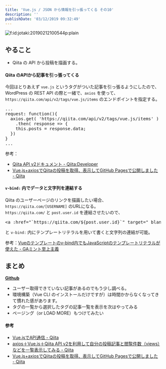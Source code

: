 ```yaml
---
title: 'Vue.js / JSON から情報を引っ張ってくる その10'
description: ''
publishDate: '03/12/2019 09:32:49'
---
```


<p><span itemscope itemtype="http://schema.org/Photograph"><img src="/images/hatena/20190212100544.png" alt="f:id:jotaki:20190212100544p:plain" title="f:id:jotaki:20190212100544p:plain" class="hatena-fotolife" itemprop="image" /></span></p>

<h2>やること</h2>

<ul>
<li>Qiita の API から投稿を描画する。</li>
</ul>

<h4>Qiita のAPIから記事を引っ張ってくる</h4>

<p>今回はとりあえず <code>vue.js</code> というタグがついた記事を引っ張るようにしたので、<br/>
WordPress の REST API の際と一緒で、<code>axios</code> を使って、<code>https://qiita.com/api/v2/tags/vue.js/items</code> のエンドポイントを指定する。</p>

<pre class="code lang-javascript" data-lang="javascript" data-unlink>...
request: <span class="synIdentifier">function</span>()<span class="synIdentifier">{</span>
  axios.get( <span class="synConstant">'https://qiita.com/api/v2/tags/vue.js/items'</span> )
    .then( response =&gt; <span class="synIdentifier">{</span>
    <span class="synIdentifier">this</span>.posts = response.data;
  <span class="synIdentifier">}</span>)
<span class="synIdentifier">}</span>
...
</pre>

<p>参考：</p>

<ul>
<li><a href="https://qiita.com/api/v2/docs#get-apiv2tags">Qiita API v2ドキュメント - Qiita:Developer</a></li>
<li><a href="https://qiita.com/kobu_tomo/items/6f6e86f1226ab0651813">Vue.js+axiosでQiitaの投稿を取得、表示してGitHub Pagesで公開しました - Qiita</a></li>
</ul>

<h4><code>v-bind:</code> 内でデータと文字列を連結する</h4>

<p>Qiita のユーザーページのリンクを描画したい場合、<code>https://qiita.com/[USERNAME]</code> のURLになる。<br/>
<code>https://qiita.com/</code> と <code>post.user.id</code> を連結させたいので、</p>

<pre class="code lang-html" data-lang="html" data-unlink><span class="synIdentifier">&lt;</span><span class="synStatement">a</span><span class="synIdentifier"> :</span><span class="synType">href</span><span class="synIdentifier">=</span><span class="synConstant">&quot;`https://qiita.com/${post.user.id}`&quot;</span><span class="synIdentifier"> </span><span class="synType">target</span><span class="synIdentifier">=</span><span class="synConstant">&quot;_blank&quot;</span><span class="synIdentifier">&gt;</span>
</pre>

<p>と <code>v-bind:</code> 内にテンプレートリテラルを用いて書くと文字列の連結が可能。</p>

<p>参考：<a href="https://uyamazak.hatenablog.com/entry/2018/11/08/160714">Vueのテンプレートのv-bind内でもJavaScriptのテンプレートリテラルが使えた - GAミント至上主義</a></p>

<h2>まとめ</h2>

<p><a href="https://github.com/yuheijotaki/vue-study_20190312"><strong>Github</strong></a></p>

<ul>
<li>ユーザー取得できていない記事があるのでもう少し調べる。</li>
<li>環境構築（Vue CLI のインストールだけですが）は時間かからなくなってきて慣れた感があります。</li>
<li>タグの一覧から選択したタグの記事一覧を表示を次はやってみる</li>
<li>ページング（or LOAD MORE）もつけてみたい</li>
</ul>

<h4>参考</h4>

<ul>
<li><a href="https://qiita.com/MariMurotani/items/a8576974deeabf9daf6e">Vue.jsでAPI通信 - Qiita</a></li>
<li><a href="https://qiita.com/You_name_is_YU/items/8c83e4c4c3f9c273b704">axios＋Vue.js＋Qiita API v2を利用して自分の投稿記事と閲覧件数（views）などを一覧表示してみる - Qiita</a></li>
<li><a href="https://qiita.com/kobu_tomo/items/6f6e86f1226ab0651813">Vue.js+axiosでQiitaの投稿を取得、表示してGitHub Pagesで公開しました - Qiita</a></li>
</ul>
